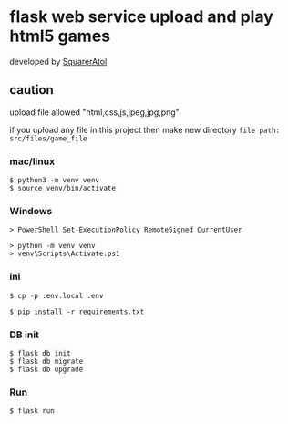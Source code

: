 # flask web service upload and play html5 games
developed by [SquarerAtol](github.com/SquarerAtol)

## caution
upload file allowed "html,css,js,jpeg,jpg,png"

if you upload any file in this project
then make new directory ```file path: src/files/game_file```
### mac/linux
```
$ python3 -m venv venv
$ source venv/bin/activate
```
### Windows
```
> PowerShell Set-ExecutionPolicy RemoteSigned CurrentUser
```
```
> python -m venv venv
> venv\Scripts\Activate.ps1
```
### ini
```
$ cp -p .env.local .env
```
```
$ pip install -r requirements.txt
```
### DB init
```
$ flask db init
$ flask db migrate
$ flask db upgrade
```
### Run
```
$ flask run
```
